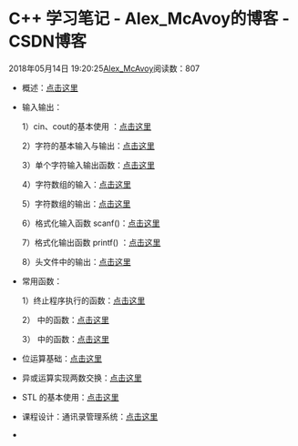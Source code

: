# C++ 学习笔记 - Alex_McAvoy的博客 - CSDN博客





2018年05月14日 19:20:25[Alex_McAvoy](https://me.csdn.net/u011815404)阅读数：807







- 概述：[点击这里](https://blog.csdn.net/u011815404/article/details/81321748)
- 输入输出：

	1）cin、cout的基本使用 ：[点击这里](https://blog.csdn.net/u011815404/article/details/79243936)

	2）字符的基本输入与输出：[点击这里](https://blog.csdn.net/u011815404/article/details/79324031)

	3）单个字符输入输出函数：[点击这里](https://blog.csdn.net/u011815404/article/details/79344747)

	4）字符数组的输入：[点击这里](https://blog.csdn.net/u011815404/article/details/79344647)

	5）字符数组的输出：[点击这里](https://blog.csdn.net/u011815404/article/details/79344815)

	6）格式化输入函数 scanf()：[点击这里](https://blog.csdn.net/u011815404/article/details/79264634)

	7）格式化输出函数 printf() ：[点击这里](https://blog.csdn.net/u011815404/article/details/79270890)

	8）头文件<iomanip>中的输出：[点击这里](https://blog.csdn.net/u011815404/article/details/79279573)
- 常用函数：

	1）终止程序执行的函数：[点击这里](https://blog.csdn.net/u011815404/article/details/79515196)

	2）<cmath> 中的函数：[点击这里](https://blog.csdn.net/u011815404/article/details/79344945)

	3）<cstring> 中的函数：[点击这里](https://blog.csdn.net/u011815404/article/details/79344960)
- 位运算基础：[点击这里](https://blog.csdn.net/u011815404/article/details/81902087)
- 异或运算实现两数交换：[点击这里](https://blog.csdn.net/u011815404/article/details/81285253)
- STL 的基本使用：[点击这里](https://blog.csdn.net/u011815404/article/details/86375796)
- 课程设计：通讯录管理系统：[点击这里](https://blog.csdn.net/u011815404/article/details/80796749)
- 



